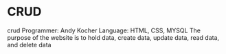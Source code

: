 # CRUD
crud
Programmer: Andy Kocher
Language: HTML, CSS, MYSQL
The purpose of the website is to hold data, create data, update data, read data, and delete data

